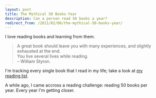 ```yaml
---
layout: post
title: The Mythical 50 Books-Year
description: Can a person read 50 books a year?
redirect_from: /2011/02/06/the-mythical-50-books-year/
---
```


I love reading books and learning from them.

> A great book should leave you with many experiences, and slightly exhausted
> at the end.  
> You live several lives while reading.  
> – William Styron.

I'm tracking every single book that I read in my life; take a look at [my reading list][1].

A while ago, I came accross a reading challenge: reading 50 books per year. Every
year I'm getting closer.


[1]: /books
